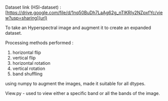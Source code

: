 Dataset link (HSI-dataset) : [https://drive.google.com/file/d/1nq50BuDh7LaAg62g_nTlKRIy2NZpxfYc/view?usp=sharing](url)

To take an Hyperspectral image and augment it to create an expanded dataset. 

Processing methods performed :
1) horizontal flip
2) vertical flip
3) horizontal rotation
4) vertical rotation
5) band shuffling

using numpy to augment the images, made it suitable for all dtypes.

View.py - used to view either a specific band or all the bands of the image.


